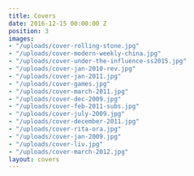 ```yaml
---
title: Covers
date: 2016-12-15 00:00:00 Z
position: 3
images:
- "/uploads/cover-rolling-stone.jpg"
- "/uploads/cover-modern-weekly-china.jpg"
- "/uploads/cover-under-the-influence-ss2015.jpg"
- "/uploads/cover-jan-2010-rev.jpg"
- "/uploads/cover-jan-2011.jpg"
- "/uploads/cover-games.jpg"
- "/uploads/cover-march-2011.jpg"
- "/uploads/cover-dec-2009.jpg"
- "/uploads/cover-feb-2011-subs.jpg"
- "/uploads/cover-july-2009.jpg"
- "/uploads/cover-december-2011.jpg"
- "/uploads/cover-rita-ora.jpg"
- "/uploads/cover-jan-2009.jpg"
- "/uploads/cover-liv.jpg"
- "/uploads/cover-march-2012.jpg"
layout: covers
---
```


